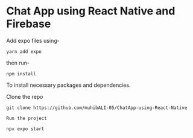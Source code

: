 # Chat App using React Native and Firebase

Add expo files using- 

```
yarn add expo

```
then run-

```
npm install
```
To install necessary packages and dependencies.

Clone the repo

```
git clone https://github.com/muhibALI-05/ChatApp-using-React-Native

Run the project

npx expo start
